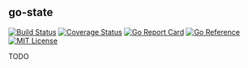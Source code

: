## go-state

[![Build Status](https://github.com/nathan-osman/go-state/actions/workflows/test.yml/badge.svg)](https://github.com/nathan-osman/go-state/actions/workflows/test.yml)
[![Coverage Status](https://coveralls.io/repos/github/nathan-osman/go-state/badge.svg?branch=main)](https://coveralls.io/github/nathan-osman/go-state?branch=main)
[![Go Report Card](https://goreportcard.com/badge/github.com/nathan-osman/go-state)](https://goreportcard.com/report/github.com/nathan-osman/go-state)
[![Go Reference](https://pkg.go.dev/badge/github.com/nathan-osman/go-state.svg)](https://pkg.go.dev/github.com/nathan-osman/go-state)
[![MIT License](https://img.shields.io/badge/license-MIT-9370d8.svg?style=flat)](https://opensource.org/licenses/MIT)

TODO
